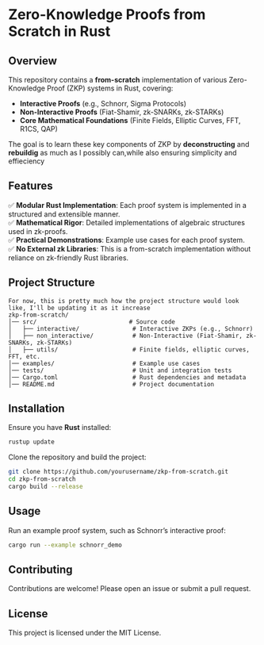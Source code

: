 # Zero-Knowledge Proofs from Scratch in Rust

## Overview
This repository contains a **from-scratch** implementation of various Zero-Knowledge Proof (ZKP) systems in Rust, covering:
- **Interactive Proofs** (e.g., Schnorr, Sigma Protocols)
- **Non-Interactive Proofs** (Fiat-Shamir, zk-SNARKs, zk-STARKs)
- **Core Mathematical Foundations** (Finite Fields, Elliptic Curves, FFT, R1CS, QAP)

The goal is to learn these key components of ZKP by **deconstructing** and **rebuildig** as much as I possibly can,while also ensuring simplicity and effieciency

## Features
✅ **Modular Rust Implementation**: Each proof system is implemented in a structured and extensible manner.  
✅ **Mathematical Rigor**: Detailed implementations of algebraic structures used in zk-proofs.  
✅ **Practical Demonstrations**: Example use cases for each proof system.  
✅ **No External zk Libraries**: This is a from-scratch implementation without reliance on zk-friendly Rust libraries.  

## Project Structure
```
For now, this is pretty much how the project structure would look like, I'll be updating it as it increase
zkp-from-scratch/
│── src/                          # Source code
│   ├── interactive/               # Interactive ZKPs (e.g., Schnorr)
│   ├── non_interactive/           # Non-Interactive (Fiat-Shamir, zk-SNARKs, zk-STARKs)
│   ├── utils/                     # Finite fields, elliptic curves, FFT, etc.
│── examples/                      # Example use cases
│── tests/                         # Unit and integration tests
│── Cargo.toml                     # Rust dependencies and metadata
│── README.md                      # Project documentation
```

## Installation
Ensure you have **Rust** installed:
```sh
rustup update
```
Clone the repository and build the project:
```sh
git clone https://github.com/yourusername/zkp-from-scratch.git
cd zkp-from-scratch
cargo build --release
```

## Usage
Run an example proof system, such as Schnorr’s interactive proof:
```sh
cargo run --example schnorr_demo
```

## Contributing
Contributions are welcome! Please open an issue or submit a pull request.

## License
This project is licensed under the MIT License.


